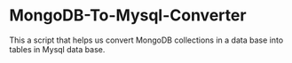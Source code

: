 # MongoDB-To-Mysql-Converter
This a script that helps us convert MongoDB collections in a data base into tables in Mysql data base.
